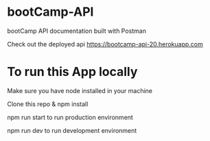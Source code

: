 # bootCamp-API
bootCamp API documentation built with Postman

Check out the deployed api https://bootcamp-api-20.herokuapp.com

# To run this App locally

Make sure you have node installed in your machine

Clone this repo & npm install

npm run start to run production environment

npm run dev to run development environment  

